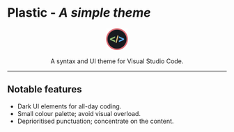 # Plastic - _A simple theme_

<div style="text-align:center">

<div style="width: 50px; margin: 0 auto;">

![Plastic Logo](icon.svg?raw=true)

</div>

A syntax and UI theme for Visual Studio Code.

</div>

---

## Notable features

* Dark UI elements for all-day coding.
* Small colour palette; avoid visual overload.
* Deprioritised punctuation; concentrate on the content.
